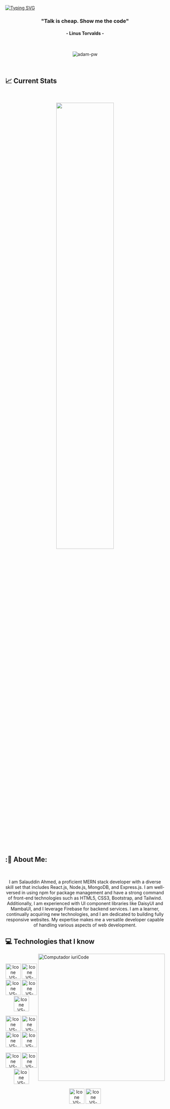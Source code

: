 
<br> <br>

[![Typing SVG](https://readme-typing-svg.herokuapp.com?color=FF3670&size=35&center=true&vCenter=true&width=1000&lines=Welcome+to+my+GitHub+profile!;My+name+is+Salauddin+Ahmed;I'm+Junior+Web+Devloper)](https://git.io/typing-svg)

<h3 align="center">"Talk is cheap. Show me the code"</h3>
<h4 align="center">- Linus Torvalds -</h4>


<br>

<p align="center"><img align="center" src="https://github.com/Adam-pw/Adam-pw/blob/main/animation_500_kxa883sd.gif" alt="adam-pw" /></p>

<br>

## :chart_with_upwards_trend: Current Stats

<br />
<p align="center">
  <img width="60%" src="https://github-readme-streak-stats.herokuapp.com?user=salauddin2k3&theme=react&hide_border=true&background=0D1117&stroke=0D1117&fire=FF1CF7&sideLabels=00F0FF&currStreakNum=FF1CF7&ring=FF1CF7&currStreakLabel=FF1CF7&sideNums=00F0FF" />
</p>

## :💫 About Me:

<br />
<p align="center">
  I am Salauddin Ahmed, a proficient MERN stack developer with a diverse skill set that includes React.js, Node.js, MongoDB, and Express.js. I am well-versed in using npm for package management and have a strong command of front-end technologies such as HTML5, CSS3, Bootstrap, and Tailwind. Additionally, I am experienced with UI component libraries like DaisyUI and MambaUI, and I leverage Firebase for backend services. I am a learner, continually acquiring new technologies, and I am dedicated to building fully responsive websites. My expertise makes me a versatile developer capable of handling various aspects of web development.
</p>

## :computer: Technologies that I know

<img src="https://raw.githubusercontent.com/MicaelliMedeiros/micaellimedeiros/master/image/computer-illustration.png" min-width="400px" max-width="400px" width="400px" align="right" alt="Computador iuriCode">

<br>
<p align="center">
<img height="48px" width="48px" alt="Icone VS-Code" src="https://skillicons.dev/icons?i=html"/>
<img height="48px" width="48px" alt="Icone VS-Code" src="https://skillicons.dev/icons?i=css"/>
<img height="48px" width="48px" alt="Icone VS-Code" src="https://skillicons.dev/icons?i=tailwind"/>
<img height="48px" width="48px" alt="Icone VS-Code" src="https://skillicons.dev/icons?i=bootstrap"/>
<img height="48px" width="48px" alt="Icone VS-Code" src="https://skillicons.dev/icons?i=js"/>
</p>
<p align="center">
<img height="48px" width="48px" alt="Icone VS-Code" src="https://skillicons.dev/icons?i=react"/>
<img height="48px" width="48px" alt="Icone VS-Code" src="https://skillicons.dev/icons?i=nodejs"/>
<img height="48px" width="48px" alt="Icone VS-Code" src="https://skillicons.dev/icons?i=express"/>
<img height="48px" width="48px" alt="Icone VS-Code" src="https://skillicons.dev/icons?i=mongodb"/>
</p>
<p align="center">
<img height="48px" width="48px" alt="Icone VS-Code" src="https://skillicons.dev/icons?i=firebase"/>
<img height="48px" width="48px" alt="Icone VS-Code" src="https://skillicons.dev/icons?i=npm"/>
<img height="48px" width="48px" alt="Icone VS-Code" src="https://skillicons.dev/icons?i=figma"/>
</p>
<p align="center">
<img height="48px" width="48px" alt="Icone VS-Code" src="https://skillicons.dev/icons?i=git"/>
<img height="48px" width="48px" alt="Icone VS-Code" src="https://skillicons.dev/icons?i=github"/>
</p>
<br/>

<br> <br> <br> <br>
